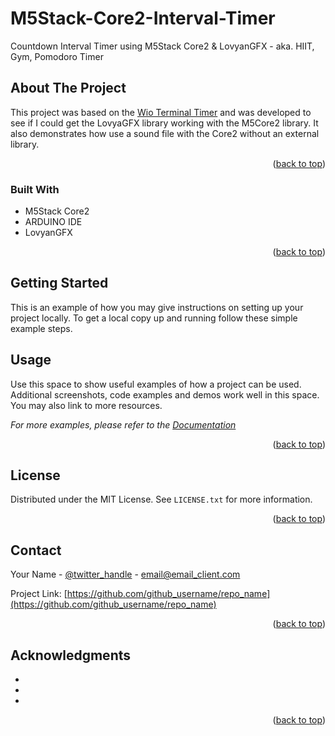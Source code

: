 # M5Stack-Core2-Interval-Timer
Countdown Interval Timer using M5Stack Core2 &amp; LovyanGFX - aka. HIIT, Gym, Pomodoro Timer



<!-- ABOUT THE PROJECT -->
## About The Project

This project was based on the <a href="https://www.hackster.io/SeeedStudio/wio-terminal-timer-6afe8c/" target="_blank">Wio Terminal Timer</a> and was developed to see if I could get the LovyaGFX library working with the M5Core2 library. It also demonstrates how use a sound file with the Core2 without an external library.

<p align="right">(<a href="#readme-top">back to top</a>)</p>


### Built With

* M5Stack Core2
* ARDUINO IDE
* LovyanGFX

<p align="right">(<a href="#readme-top">back to top</a>)</p>



<!-- GETTING STARTED -->
## Getting Started

This is an example of how you may give instructions on setting up your project locally.
To get a local copy up and running follow these simple example steps.



<!-- USAGE EXAMPLES -->
## Usage

Use this space to show useful examples of how a project can be used. Additional screenshots, code examples and demos work well in this space. You may also link to more resources.

_For more examples, please refer to the [Documentation](https://example.com)_

<p align="right">(<a href="#readme-top">back to top</a>)</p>


<!-- LICENSE -->
## License

Distributed under the MIT License. See `LICENSE.txt` for more information.

<p align="right">(<a href="#readme-top">back to top</a>)</p>



<!-- CONTACT -->
## Contact

Your Name - [@twitter_handle](https://twitter.com/twitter_handle) - email@email_client.com

Project Link: [https://github.com/github_username/repo_name](https://github.com/github_username/repo_name)

<p align="right">(<a href="#readme-top">back to top</a>)</p>



<!-- ACKNOWLEDGMENTS -->
## Acknowledgments

* []()
* []()
* []()

<p align="right">(<a href="#readme-top">back to top</a>)</p>


